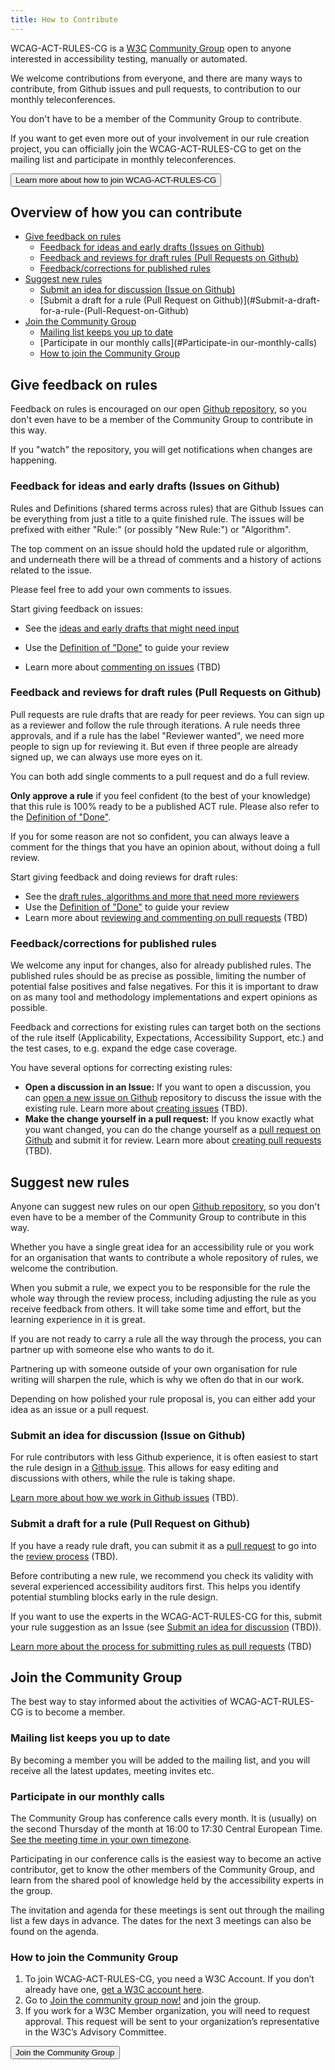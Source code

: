 ```yaml
---
title: How to Contribute
---
```


WCAG-ACT-RULES-CG is a [W3C](https://www.w3.org/) [Community Group](https://www.w3.org/community/) open to anyone interested in accessibility testing, manually or automated. 

We welcome contributions from everyone, and there are many ways to contribute, from Github issues and pull requests, to contribution to our monthly teleconferences.

You don't have to be a member of the Community Group to contribute.

If you want to get even more out of your involvement in our rule creation project, you can officially join the WCAG-ACT-RULES-CG to get on the mailing list and participate in monthly teleconferences.

<button name="button" onclick="#join-the-Community-Group">Learn more about how to join WCAG-ACT-RULES-CG</button>

## Overview of how you can contribute

* [Give feedback on rules](#Give-feedback-on-rules)
    * [Feedback for ideas and early drafts (Issues on Github)](#)
    * [Feedback and reviews for draft rules (Pull Requests on Github)](#Feedback-for-ideas-and-early-drafts-(Issues-on-Github))
    * [Feedback/corrections for published rules](#Feedback/corrections-for-published-rules)
* [Suggest new rules](#Suggest-new-rules)
    * [Submit an idea for discussion (Issue on Github)](#Submit-an-idea-for-discussion-(Issue-on-Github))
    * [Submit a draft for a rule (Pull Request on Github)](#Submit-a-draft-for-a-rule-(Pull-Request-on-Github)
* [Join the Community Group](#Join-the-Community-Group)
    * [Mailing list keeps you up to date](#Mailing-list-keeps-you-up-to-date)
    * [Participate in our monthly calls](#Participate-in our-monthly-calls)
    * [How to join the Community Group](#How-to-join-the-Community-Group)

## Give feedback on rules

Feedback on rules is encouraged on our open [Github repository]({{site.data.package.repository.url}}), so you don't even have to be a member of the Community Group to contribute in this way.

If you "watch" the repository, you will get notifications when changes are happening.

### Feedback for ideas and early drafts (Issues on Github) 
Rules and Definitions (shared terms across rules) that are Github Issues can be everything from just a title to a quite finished rule. The issues will be prefixed with either "Rule:" (or possibly "New Rule:") or "Algorithm". 

The top comment on an issue should hold the updated rule or algorithm, and underneath there will be a thread of comments and a history of actions related to the issue. 

Please feel free to add your own comments to issues.

Start giving feedback on issues:

- See the [ideas and early drafts that might need input]({{site.data.package.bugs.url}}) 

- Use the [Definition of "Done"](../pages/design/definition-of-done.html) to guide your review
- Learn more about [commenting on issues](#) (TBD)

### Feedback and reviews for draft rules (Pull Requests on Github)

Pull requests are rule drafts that are ready for peer reviews. You can sign up as a reviewer and follow the rule through iterations. A rule needs three approvals, and if a rule has the label "Reviewer wanted", we need more people to sign up for reviewing it. But even if three people are already signed up, we can always use more eyes on it.

You can both add single comments to a pull request and do a full review. 

**Only approve a rule** if you feel confident (to the best of your knowledge) that this rule is 100% ready to be a published ACT rule. Please also refer to the [Definition of "Done"](../pages/design/definition-of-done.html).

If you for some reason are not so confident, you can always leave a comment for the things that you have an opinion about, without doing a full review.

Start giving feedback and doing reviews for draft rules:

- See the [draft rules, algorithms and more that need more reviewers]({{site.data.package.pulls.url}}?q=is%3Aopen+is%3Apr+label%3A%22reviewer+wanted%22)
- Use the [Definition of "Done"](../pages/design/definition-of-done.html) to guide your review
- Learn more about [reviewing and commenting on pull requests](#) (TBD)

### Feedback/corrections for published rules
We welcome any input for changes, also for already published rules. The published rules should be as precise as possible, limiting the number of potential false positives and false negatives. For this it is important to draw on as many tool and methodology implementations and expert opinions as possible. 

Feedback and corrections for existing rules can target both on the sections of the rule itself (Applicability, Expectations, Accessibility Support, etc.) and the test cases, to e.g. expand the edge case coverage.

You have several options for correcting existing rules: 

- **Open a discussion in an Issue:** If you want to open a discussion, you can [open a new issue on Github]({{site.data.package.bugs.url}}) repository to discuss the issue with the existing rule. Learn more about [creating issues](#) (TBD).
- **Make the change yourself in a pull request:** If you know exactly what you want changed, you can do the change yourself as a [pull request on Github]({{site.data.package.pulls.url}}) and submit it for review. Learn more about [creating pull requests](#) (TBD).

## Suggest new rules

Anyone can suggest new rules on our open [Github repository]({{site.data.package.repository.url}}), so you don't even have to be a member of the Community Group to contribute in this way.

Whether you have a single great idea for an accessibility rule or you work for an organisation that wants to contribute a whole repository of rules, we welcome the contribution. 

When you submit a rule, we expect you to be responsible for the rule the whole way through the review process, including adjusting the rule as you receive feedback from others. It will take some time and effort, but the learning experience in it is great.

If you are not ready to carry a rule all the way through the process, you can partner up with someone else who wants to do it.

Partnering up with someone outside of your own organisation for rule writing will sharpen the rule, which is why we often do that in our work.

Depending on how polished your rule proposal is, you can either add your idea as an issue or a pull request. 

### Submit an idea for discussion (Issue on Github)

For rule contributors with less Github experience, it is often easiest to start the rule design in a [Github issue]({{site.data.package.bugs.url}}). This allows for easy editing and discussions with others, while the rule is taking shape. 

[Learn more about how we work in Github issues](#) (TBD).

### Submit a draft for a rule (Pull Request on Github)

If you have a ready rule draft, you can submit it as a [pull request]({{site.data.package.pulls.url}}) to go into the [review process](#) (TBD).

Before contributing a new rule, we recommend you check its validity with several experienced accessibility auditors first. This helps you identify potential stumbling blocks early in the rule design. 

If you want to use the experts in the WCAG-ACT-RULES-CG for this, submit your rule suggestion as an Issue (see [Submit an idea for discussion](#) (TBD)). 

[Learn more about the process for submitting rules as pull requests](#) (TBD)

## Join the Community Group

The best way to stay informed about the activities of WCAG-ACT-RULES-CG is to become a member.

### Mailing list keeps you up to date

By becoming a member you will be added to the mailing list, and you will receive all the latest updates, meeting invites etc.

### Participate in our monthly calls
The Community Group has conference calls every month. It is (usually) on the second Thursday of the month at 16:00 to 17:30 Central European Time. [See the meeting time in your own timezone](https://www.timeanddate.com/worldclock/fixedtime.html?msg=WCAG-ACT-RULES-CG+meeting&iso=20180920T16&p1=259&ah=1&am=30).

Participating in our conference calls is the easiest way to become an active contributor, get to know the other members of the Community Group, and learn from the shared pool of knowledge held by the accessibility experts in the group. 

The invitation and agenda for these meetings is sent out through the mailing list a few days in advance. The dates for the next 3 meetings can also be found on the agenda.

### How to join the Community Group

1. To join WCAG-ACT-RULES-CG, you need a W3C Account. If you don’t already have one, [get a W3C account here](https://www.w3.org/accounts/request).
2. Go to [Join the community group now!](https://www.w3.org/community/wp-login.php?redirect_to=%2Fcommunity%2Fauto-wcag%2Fjoin) and join the group.
3. If you work for a W3C Member organization, you will need to request approval. This request will be sent to your organization’s representative in the W3C’s Advisory Committee.

<button name="button" onclick="https://www.w3.org/community/wp-login.php?redirect_to=%2Fcommunity%2Fauto-wcag%2Fjoin">Join the Community Group</button>
